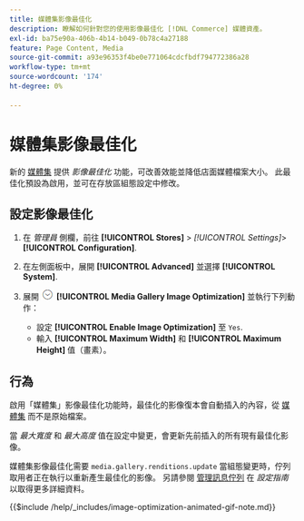```yaml
---
title: 媒體集影像最佳化
description: 瞭解如何針對您的使用影像最佳化 [!DNL Commerce] 媒體資產。
exl-id: ba75e90a-406b-4b14-b049-0b78c4a27188
feature: Page Content, Media
source-git-commit: a93e96353f4be0e771064cdcfbdf794772386a28
workflow-type: tm+mt
source-wordcount: '174'
ht-degree: 0%

---
```


# 媒體集影像最佳化

新的 [媒體集](media-gallery.md) 提供 _影像最佳化_ 功能，可改善效能並降低店面媒體檔案大小。 此最佳化預設為啟用，並可在存放區組態設定中修改。

## 設定影像最佳化

1. 在 _管理員_ 側欄，前往 **[!UICONTROL Stores]** > _[!UICONTROL Settings]_>**[!UICONTROL Configuration]**.

1. 在左側面板中，展開 **[!UICONTROL Advanced]** 並選擇 **[!UICONTROL System]**.

1. 展開 ![展開選擇器](../assets/icon-display-expand.png) **[!UICONTROL Media Gallery Image Optimization]** 並執行下列動作：

   - 設定 **[!UICONTROL Enable Image Optimization]** 至 `Yes`.
   - 輸入 **[!UICONTROL Maximum Width]** 和 **[!UICONTROL Maximum Height]** 值（畫素）。

## 行為

啟用「媒體集」影像最佳化功能時，最佳化的影像復本會自動插入的內容，從 [媒體集](media-gallery.md) 而不是原始檔案。

當 _最大寬度_ 和 _最大高度_ 值在設定中變更，會更新先前插入的所有現有最佳化影像。

媒體集影像最佳化需要 `media.gallery.renditions.update` 當組態變更時，佇列取用者正在執行以重新產生最佳化的影像。 另請參閱 [管理訊息佇列](https://experienceleague.adobe.com/docs/commerce-operations/configuration-guide/message-queues/manage-message-queues.html) 在 _設定指南_ 以取得更多詳細資料。

{{$include /help/_includes/image-optimization-animated-gif-note.md}}
